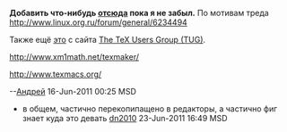 **Добавить что-нибудь [отсюда](http://www.texample.net/tikz/resources/)
пока я не забыл.** По мотивам треда
<http://www.linux.org.ru/forum/general/6234494>

Также ещё [это](http://tug.org/metapost.html) с сайта [The TeX Users
Group (TUG)](http://tug.org/).

<http://www.xm1math.net/texmaker/>

<http://www.texmacs.org/>

\--[Андрей](User:adriano32 "wikilink") 16-Jun-2011 00:25 MSD

  -   
    в общем, частично перекопипащено в редакторы, а частично фиг знает
    куда это девать [dn2010](User:dn2010 "wikilink") 23-Jun-2011 16:49
    MSD

